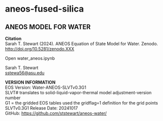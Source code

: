 # aneos-fused-silica

## ANEOS MODEL FOR WATER<br>

<b>Citation</b><br>
Sarah T. Stewart (2024). ANEOS Equation of State Model for Water. Zenodo. http://doi.org/10.5281/zenodo.XXX<p>

Open water_aneos.ipynb<p>

Sarah T. Stewart<br>
sstewa56@asu.edu<br>

<b>VERSION INFORMATION</b><br>
EOS Version: Water-ANEOS-SLVTv0.3G1<br>
SLVT# translates to solid-liquid-vapor-thermal model adjustment-version number<br>
G1 = the gridded EOS tables used the gridflag=1 definition for the grid points<br>
SLVTv0.3G1 Release Date: 20241017<br>
GitHub: https://github.com/ststewart/aneos-water/<p>
